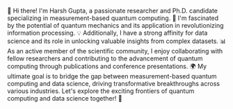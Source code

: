 👋 Hi there! I'm Harsh Gupta, a passionate researcher and Ph.D. candidate specializing in measurement-based quantum computing. 🧪 I'm fascinated by the potential of quantum mechanics and its application in revolutionizing information processing. 💡 Additionally, I have a strong affinity for data science and its role in unlocking valuable insights from complex datasets. 📊 As an active member of the scientific community, I enjoy collaborating with fellow researchers and contributing to the advancement of quantum computing through publications and conference presentations. 🌍 My ultimate goal is to bridge the gap between measurement-based quantum computing and data science, driving transformative breakthroughs across various industries. Let's explore the exciting frontiers of quantum computing and data science together! 🚀



<!---
harsh-quantum/harsh-quantum is a ✨ special ✨ repository because its `README.md` (this file) appears on your GitHub profile.
You can click the Preview link to take a look at your changes.
--->
